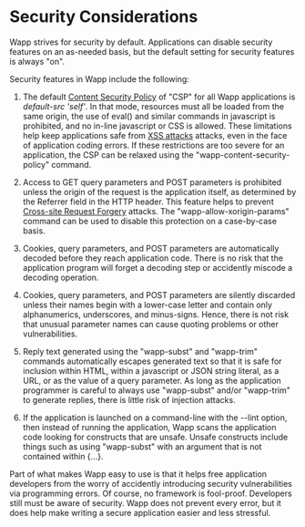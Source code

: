 Security Considerations
=======================

Wapp strives for security by default.  Applications can disable security
features on an as-needed basis, but the default setting for security
features is always "on".

Security features in Wapp include the following:

  1.  The default
      [Content Security Policy](https://en.wikipedia.org/wiki/Content_Security_Policy)
      of "CSP"
      for all Wapp applications is _default-src 'self'_.  In that mode,
      resources must all be loaded from the same origin, the use of
      eval() and similar commands in javascript is prohibited, and
      no in-line javascript or CSS is allowed.  These limitations help
      keep applications safe from 
      [XSS attacks](https://en.wikipedia.org/wiki/Cross-site_scripting)
      attacks, even in the face of application coding errors. If these
      restrictions are too severe for an application, the CSP can be
      relaxed using the "wapp-content-security-policy" command.

  2.  Access to GET query parameters and POST parameters is prohibited
      unless the origin of the request is the application itself, as
      determined by the Referrer field in the HTTP header. This feature
      helps to prevent
      [Cross-site Request Forgery](https://en.wikipedia.org/wiki/Cross-site_request_forgery)
      attacks. The "wapp-allow-xorigin-params" command can be used to
      disable this protection on a case-by-case basis.

  3.  Cookies, query parameters, and POST parameters are automatically
      decoded before they reach application code. There is no risk
      that the application program will forget a decoding step or
      accidently miscode a decoding operation.

  4.  Cookies, query parameters, and POST parameters are silently discarded
      unless their names begin with a lower-case letter and contain only
      alphanumerics, underscores, and minus-signs.  Hence, there is not risk
      that unusual parameter names can cause quoting problems or other
      vulnerabilities.

  5.  Reply text generated using the "wapp-subst" and "wapp-trim" commands
      automatically escapes generated text so that it is safe for inclusion
      within HTML, within a javascript or JSON string literal, as a URL,
      or as the value of a query parameter. As long as the application
      programmer is careful to always use "wapp-subst" and/or "wapp-trim"
      to generate replies, there is little risk of injection attacks.

  6.  If the application is launched on a command-line with the --lint
      option, then instead of running the application, Wapp scans the
      application code looking for constructs that are unsafe.  Unsafe
      constructs include things such as using "wapp-subst" with an argument
      that is not contained within {...}.

Part of what makes Wapp easy to use is that it helps free application
developers from the worry of accidently introducing security vulnerabilities
via programming errors.  Of course, no framework is fool-proof.  Developers
still must be aware of security.  Wapp does not prevent every error, but
it does help make writing a secure application easier and less stressful.
